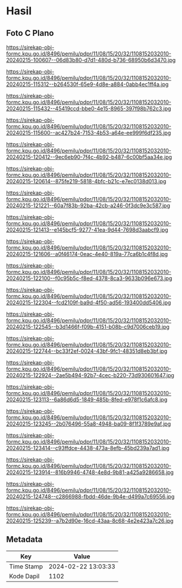 # Hasil

## Foto C Plano

https://sirekap-obj-formc.kpu.go.id/8496/pemilu/pdpr/11/08/15/20/32/1108152032010-20240215-100607--06d83b80-d7d1-480d-b736-68950b6d3470.jpg

https://sirekap-obj-formc.kpu.go.id/8496/pemilu/pdpr/11/08/15/20/32/1108152032010-20240215-115312--b264530f-65e9-4d8e-a884-0abb4ec1ff4a.jpg

https://sirekap-obj-formc.kpu.go.id/8496/pemilu/pdpr/11/08/15/20/32/1108152032010-20240215-115432--45419ccd-bbe0-4e15-8965-397f98b762c3.jpg

https://sirekap-obj-formc.kpu.go.id/8496/pemilu/pdpr/11/08/15/20/32/1108152032010-20240215-115600--ac427b24-7153-4b53-a64e-ee999f6df235.jpg

https://sirekap-obj-formc.kpu.go.id/8496/pemilu/pdpr/11/08/15/20/32/1108152032010-20240215-120412--9ec6eb90-7f4c-4b92-b487-6c00bf5aa34e.jpg

https://sirekap-obj-formc.kpu.go.id/8496/pemilu/pdpr/11/08/15/20/32/1108152032010-20240215-120614--875fe219-5818-4bfc-b21c-e7ec0138d013.jpg

https://sirekap-obj-formc.kpu.go.id/8496/pemilu/pdpr/11/08/15/20/32/1108152032010-20240215-121221--60a7f83b-92ba-42cb-a246-0f3dc9e3c587.jpg

https://sirekap-obj-formc.kpu.go.id/8496/pemilu/pdpr/11/08/15/20/32/1108152032010-20240215-121413--e145bcf5-9277-41ea-9d44-7698d3aabcf9.jpg

https://sirekap-obj-formc.kpu.go.id/8496/pemilu/pdpr/11/08/15/20/32/1108152032010-20240215-121606--a0f46174-0eac-4e40-819a-77ca6b1c4f8d.jpg

https://sirekap-obj-formc.kpu.go.id/8496/pemilu/pdpr/11/08/15/20/32/1108152032010-20240215-122100--f0c95b5c-f8ed-4378-8ca3-9633b096e673.jpg

https://sirekap-obj-formc.kpu.go.id/8496/pemilu/pdpr/11/08/15/20/32/1108152032010-20240215-122304--fcd2109f-ba9d-4f50-ad56-193400dd5406.jpg

https://sirekap-obj-formc.kpu.go.id/8496/pemilu/pdpr/11/08/15/20/32/1108152032010-20240215-122545--b3d1466f-f09b-4151-b08b-c9d7006ceb19.jpg

https://sirekap-obj-formc.kpu.go.id/8496/pemilu/pdpr/11/08/15/20/32/1108152032010-20240215-122744--bc33f2ef-0024-43bf-9fc1-48351d8eb3bf.jpg

https://sirekap-obj-formc.kpu.go.id/8496/pemilu/pdpr/11/08/15/20/32/1108152032010-20240215-122924--2ae5b494-92b7-4cec-b220-73d930601647.jpg

https://sirekap-obj-formc.kpu.go.id/8496/pemilu/pdpr/11/08/15/20/32/1108152032010-20240215-123113--6a86d6d5-1849-485b-8fed-e978f1c6afc8.jpg

https://sirekap-obj-formc.kpu.go.id/8496/pemilu/pdpr/11/08/15/20/32/1108152032010-20240215-123245--2b076496-55a8-4948-ba09-8f1f3789e9af.jpg

https://sirekap-obj-formc.kpu.go.id/8496/pemilu/pdpr/11/08/15/20/32/1108152032010-20240215-123414--c93ffdce-4438-473a-8efb-45bd239a7ad1.jpg

https://sirekap-obj-formc.kpu.go.id/8496/pemilu/pdpr/11/08/15/20/32/1108152032010-20240215-123914--816b9946-4748-4e8d-9b81-a425a9286658.jpg

https://sirekap-obj-formc.kpu.go.id/8496/pemilu/pdpr/11/08/15/20/32/1108152032010-20240215-124748--c2866988-fbdd-46de-9b4e-d499a7c69556.jpg

https://sirekap-obj-formc.kpu.go.id/8496/pemilu/pdpr/11/08/15/20/32/1108152032010-20240215-125239--a7b2d90e-16cd-43aa-8c68-4e2e423a7c26.jpg


## Metadata

| Key        | Value               |
| ---------- | ------------------- |
| Time Stamp | 2024-02-22 13:03:33 |
| Kode Dapil | 1102                |




